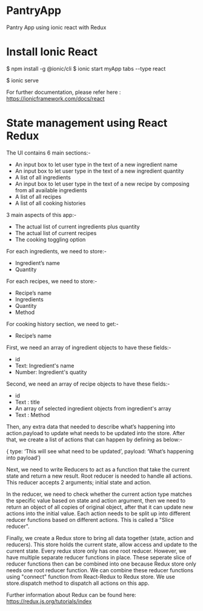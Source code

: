 # PantryApp
Pantry App using ionic react with Redux

# Install Ionic React

$ npm install -g @ionic/cli
$ ionic start myApp tabs --type react

$ ionic serve

For further documentation, please refer here : https://ionicframework.com/docs/react

# State management using React Redux

The UI contains 6 main sections:-

- An input box to let user type in the text of a new ingredient name
- An input box to let user type in the text of a new ingredient quantity
- A list of all ingredients
- An input box to let user type in the text of a new recipe by composing from all available ingredients
- A list of all recipes
- A list of all cooking histories

3 main aspects of this app:-

- The actual list of current ingredients plus quantity
- The actual list of current recipes
- The cooking toggling option

For each ingredients, we need to store:-

- Ingredient’s name
- Quantity

For each recipes, we need to store:-

- Recipe’s name
- Ingredients
- Quantity
- Method

For cooking history section, we need to get:-

- Recipe’s name

First, we need an array of ingredient objects to have these fields:-

- id
- Text: Ingredient's name
- Number: Ingredient's quatity

Second, we need an array of recipe objects to have these fields:-

- id
- Text : title
- An array of selected ingredient objects from ingredient's array
- Text : Method

Then, any extra data that needed to describe what’s happening into action.payload to update what needs to be updated into the store. After that, we create a list of actions that can happen by defining as below:-

{ type: ‘This will see what need to be updated’, payload: ‘What’s happening into payload’}

Next, we need to write Reducers to act as a function that take the current state and return a new result. Root reducer is needed to handle all actions. This reducer accepts 2 arguments; initial state and action.

In the reducer, we need to check whether the current action type matches the specific value based on state and action argument, then we need to return an object of all copies of original object, after that it can update new actions into the initial value. Each action needs to be split up into different reducer functions based on different actions. This is called a "Slice reducer".

Finally, we create a Redux store to bring all data together (state, action and reducers). This store holds the current state, allow access and update to the current state. Every redux store only has one root reducer. However, we have multiple separate reducer functions in place. These seperate slice of reducer functions then can be combined into one because Redux store only needs one root reducer function. We can combine these reducer functions using "connect" function from React-Redux to Redux store. We use store.dispatch method to dispatch all actions on this app.

Further information about Redux can be found here: https://redux.js.org/tutorials/index

